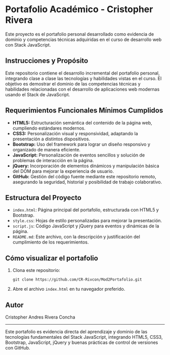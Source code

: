 # Portafolio Académico - Cristopher Rivera

Este proyecto es el portafolio personal desarrollado como evidencia de dominio y competencias técnicas adquiridas en el curso de desarrollo web con Stack JavaScript.

## Instrucciones y Propósito

Este repositorio contiene el desarrollo incremental del portafolio personal, integrando clase a clase las tecnologías y habilidades vistas en el curso. El objetivo es demostrar el dominio de las competencias técnicas y habilidades relacionadas con el desarrollo de aplicaciones web modernas usando el Stack de JavaScript.

## Requerimientos Funcionales Mínimos Cumplidos

- **HTML5:** Estructuración semántica del contenido de la página web, cumpliendo estándares modernos.
- **CSS3:** Personalización visual y responsividad, adaptando la presentación a distintos dispositivos.
- **Bootstrap:** Uso del framework para lograr un diseño responsivo y organizado de manera eficiente.
- **JavaScript:** Personalización de eventos sencillos y solución de problemas de interacción en la página.
- **jQuery:** Incorporación de elementos dinámicos y manipulación básica del DOM para mejorar la experiencia de usuario.
- **GitHub:** Gestión del código fuente mediante este repositorio remoto, asegurando la seguridad, historial y posibilidad de trabajo colaborativo.

## Estructura del Proyecto

- `index.html`: Página principal del portafolio, estructurada con HTML5 y Bootstrap.
- `style.css`: Hojas de estilo personalizadas para mejorar la presentación.
- `script.js`: Código JavaScript y jQuery para eventos y dinámicas de la página.
- `README.md`: Este archivo, con la descripción y justificación del cumplimiento de los requerimientos.

## Cómo visualizar el portafolio

1. Clona este repositorio:
   ```
   git clone https://github.com/CR-Rivcon/Mod2Portafolio.git
   ```
2. Abre el archivo `index.html` en tu navegador preferido.

## Autor

Cristopher Andres Rivera Concha

---

Este portafolio es evidencia directa del aprendizaje y dominio de las tecnologías fundamentales del Stack JavaScript, integrando HTML5, CSS3, Bootstrap, JavaScript, jQuery y buenas prácticas de control de versiones con GitHub.
